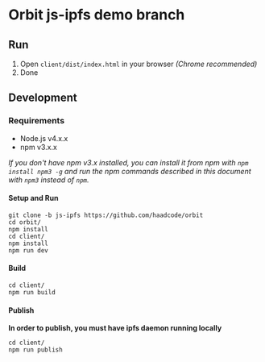 # Orbit js-ipfs demo branch

## Run

1. Open `client/dist/index.html` in your browser *(Chrome recommended)*
2. Done

## Development
### Requirements 

* Node.js v4.x.x 
* npm v3.x.x

*If you don't have npm v3.x installed, you can install it from npm with `npm install npm3 -g` and run the npm commands described in this document with `npm3` instead of `npm`.*

#### Setup and Run
```
git clone -b js-ipfs https://github.com/haadcode/orbit
cd orbit/
npm install
cd client/
npm install
npm run dev
```

#### Build
```
cd client/
npm run build
```

#### Publish

**In order to publish, you must have ipfs daemon running locally**

```
cd client/
npm run publish
```
